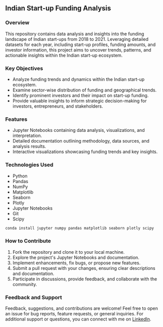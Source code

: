 ## Indian Start-up Funding Analysis

### Overview
This repository contains data analysis and insights into the funding landscape of Indian start-ups from 2018 to 2021. Leveraging detailed datasets for each year, including start-up profiles, funding amounts, and investor information, this project aims to uncover trends, patterns, and actionable insights within the Indian start-up ecosystem.

### Key Objectives
- Analyze funding trends and dynamics within the Indian start-up ecosystem.
- Examine sector-wise distribution of funding and geographical trends.
- Identify prominent investors and their impact on start-up funding.
- Provide valuable insights to inform strategic decision-making for investors, entrepreneurs, and stakeholders.

### Features
- Jupyter Notebooks containing data analysis, visualizations, and interpretation.
- Detailed documentation outlining methodology, data sources, and analysis results.
- Interactive visualizations showcasing funding trends and key insights.

### Technologies Used
- Python
- Pandas
- NumPy
- Matplotlib
- Seaborn
- Plotly
- Jupyter Notebooks
- Git
- Scipy

```bash
conda install jupyter numpy pandas matplotlib seaborn plotly scipy 
```

### How to Contribute
1. Fork the repository and clone it to your local machine.
2. Explore the project's Jupyter Notebooks and documentation.
3. Implement enhancements, fix bugs, or propose new features.
4. Submit a pull request with your changes, ensuring clear descriptions and documentation.
5. Participate in discussions, provide feedback, and collaborate with the community.

### Feedback and Support
Feedback, suggestions, and contributions are welcome! Feel free to open an issue for bug reports, feature requests, or general inquiries. For additional support or questions, you can connect with me on [LinkedIn](https://www.linkedin.com/in/dr-gabriel-okundaye).
